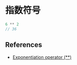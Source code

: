 # 指数符号

```javascript
6 ** 2
// 36
```

## References

- [Exponentiation operator (**)](http://exploringjs.com/es2016-es2017/ch_exponentiation-operator.html)